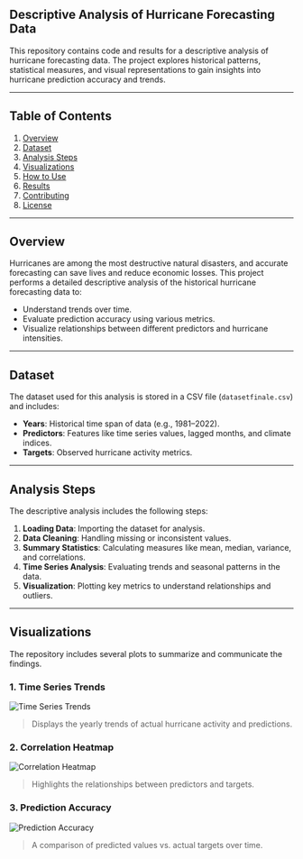
## Descriptive Analysis of Hurricane Forecasting Data

This repository contains code and results for a descriptive analysis of hurricane forecasting data.
The project explores historical patterns, statistical measures, and visual representations to gain insights into hurricane prediction accuracy and trends.

---
## Table of Contents
1. [Overview](#overview)
2. [Dataset](#dataset)
3. [Analysis Steps](#analysis-steps)
4. [Visualizations](#visualizations)
5. [How to Use](#how-to-use)
6. [Results](#results)
7. [Contributing](#contributing)
8. [License](#license)

---

## Overview

Hurricanes are among the most destructive natural disasters, and accurate forecasting can save lives and reduce economic losses. This project performs a detailed descriptive analysis of the historical hurricane forecasting data to:
- Understand trends over time.
- Evaluate prediction accuracy using various metrics.
- Visualize relationships between different predictors and hurricane intensities.

---

## Dataset
The dataset used for this analysis is stored in a CSV file (`datasetfinale.csv`) and includes:
- **Years**: Historical time span of data (e.g., 1981–2022).
- **Predictors**: Features like time series values, lagged months, and climate indices.
- **Targets**: Observed hurricane activity metrics.

---

## Analysis Steps

The descriptive analysis includes the following steps:

1. **Loading Data**: Importing the dataset for analysis.
2. **Data Cleaning**: Handling missing or inconsistent values.
3. **Summary Statistics**: Calculating measures like mean, median, variance, and correlations.
4. **Time Series Analysis**: Evaluating trends and seasonal patterns in the data.
5. **Visualization**: Plotting key metrics to understand relationships and outliers.

---

## Visualizations

The repository includes several plots to summarize and communicate the findings.

### 1. **Time Series Trends**
![Time Series Trends](images/time_series_trends.png)
> Displays the yearly trends of actual hurricane activity and predictions.

### 2. **Correlation Heatmap**
![Correlation Heatmap](images/correlation_heatmap.png)
> Highlights the relationships between predictors and targets.

### 3. **Prediction Accuracy**
![Prediction Accuracy](images/prediction_accuracy.png)
> A comparison of predicted values vs. actual targets over time.






